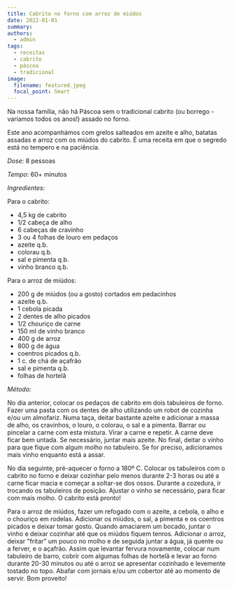 ```yaml
---
title: Cabrito no forno com arroz de miúdos
date: 2022-01-01
summary:
authors:
  - admin
tags:
  - receitas
  - cabrito
  - páscoa
  - tradicional
image:
  filename: featured.jpeg
  focal_point: Smart
---
```

Na nossa família, não há Páscoa sem o tradicional cabrito (ou borrego - variamos todos os anos!) assado no forno. 

Este ano acompanhámos com grelos salteados em azeite e alho, batatas assadas e arroz com os miúdos do cabrito. É uma receita em que o segredo está no tempero e na paciência. 

_Dose_: 8 pessoas 

_Tempo_: 60+ minutos 

_Ingredientes:_

Para o cabrito:
- 4,5 kg de cabrito
- 1/2 cabeça de alho
- 6 cabeças de cravinho
- 3 ou 4 folhas de louro em pedaços
- azeite q.b.
- colorau q.b.
- sal e pimenta q.b.
- vinho branco q.b.

Para o arroz de miúdos:
- 200 g de miúdos (ou a gosto) cortados em pedacinhos
- azeite q.b.
- 1 cebola picada
- 2 dentes de alho picados
- 1/2 chouriço de carne
- 150 ml de vinho branco
- 400 g de arroz
- 800 g de água
- coentros picados q.b.
- 1 c. de chá de açafrão
- sal e pimenta q.b.
- folhas de hortelã

_Método:_

No dia anterior, colocar os pedaços de cabrito em dois tabuleiros de forno. Fazer uma pasta com os dentes de alho utilizando um robot de cozinha e/ou um almofariz. Numa taça, deitar bastante azeite e adicionar a massa de alho, os cravinhos, o louro, o colorau, o sal e a pimenta. Barrar ou pincelar a carne com esta mistura. Virar a carne e repetir. A carne deve ficar bem untada. Se necessário, juntar mais azeite. No final, deitar o vinho para que fique com algum molho no tabuleiro. Se for preciso, adicionamos mais vinho enquanto está a assar. 

No dia seguinte, pré-aquecer o forno a 180º C. Colocar os tabuleiros com o cabrito no forno e deixar cozinhar pelo menos durante 2-3 horas ou até a carne ficar macia e começar a soltar-se dos ossos. Durante a cozedura, ir trocando os tabuleiros de posição. Ajustar o vinho se necessário, para ficar com mais molho. O cabrito está pronto! 

Para o arroz de miúdos, fazer um refogado com o azeite, a cebola, o alho e o chouriço em rodelas. Adicionar os miúdos, o sal, a pimenta e os coentros picados e deixar tomar gosto. Quando amaciarem um bocado, juntar o vinho e deixar cozinhar até que os miúdos fiquem tenros. Adicionar o arroz, deixar "fritar" um pouco no molho e de seguida juntar a água, já quente ou a ferver, e o açafrão. Assim que levantar fervura novamente, colocar num tabuleiro de barro, cobrir com algumas folhas de hortelã e levar ao forno durante 20-30 minutos ou até o arroz se apresentar cozinhado e levemente tostado no topo. Abafar com jornais e/ou um cobertor até ao momento de servir. Bom proveito! 